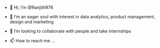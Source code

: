 - 👋 Hi, I’m @RanjithR76
- 🌱 I’m an eager soul with interest in data analytics, product management, design and marketing
   
- 💞️ I’m looking to collaborate with people and take internships
- 📫 How to reach me ...


